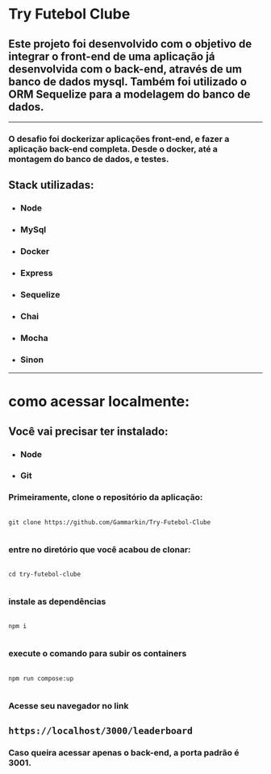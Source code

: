 # Try Futebol Clube

## Este projeto foi desenvolvido com o objetivo de integrar o front-end de uma aplicação já desenvolvida com o back-end, através de um banco de dados mysql. Também foi utilizado o ORM Sequelize para a modelagem do banco de dados.

---

### O desafio foi dockerizar aplicações front-end, e fazer a aplicação back-end completa. Desde o docker, até a montagem do banco de dados, e testes. 

## Stack utilizadas: 

- ### Node
- ### MySql
- ### Docker
- ### Express
- ### Sequelize
- ### Chai
- ### Mocha
- ### Sinon

---

# como acessar localmente: 

## Você vai precisar ter instalado:

- ### Node
- ### Git

### Primeiramente, clone o repositório da aplicação:

<pre>
   <code>
git clone https://github.com/Gammarkin/Try-Futebol-Clube
   </code>
</pre>

### entre no diretório que você acabou de clonar:

<pre>
   <code>
cd try-futebol-clube
   </code>
</pre>

### instale as dependências

<pre>
   <code>
npm i 
   </code>
</pre>

### execute o comando para subir os containers

<pre>
   <code>
npm run compose:up 
   </code>
</pre>

### Acesse seu navegador no link
<code>https://localhost/3000/leaderboard</code>
-

### Caso queira acessar apenas o back-end, a porta padrão é 3001.